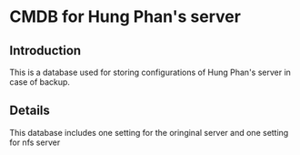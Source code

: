# CMDB for Hung Phan's server



## Introduction

This is a database used for storing configurations of Hung Phan's server in case of backup.

## Details

This database includes one setting for the oringinal server and one setting for nfs server


